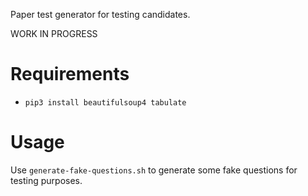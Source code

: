 Paper test generator for testing candidates.

WORK IN PROGRESS

# Requirements
* `pip3 install beautifulsoup4 tabulate`

# Usage
Use `generate-fake-questions.sh` to generate some fake questions for testing purposes.
